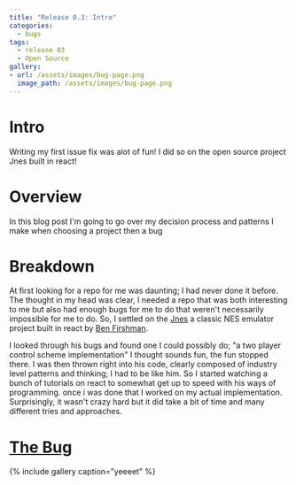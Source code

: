 ```yaml
---
title: "Release 0.3: Intro"
categories:
  - bugs
tags:
  - release 03
  - Open Source
gallery:
- url: /assets/images/bug-page.png
  image_path: /assets/images/bug-page.png
---
```


# Intro

Writing my first issue fix was alot of fun! I did so on the open source project Jnes built in react!

# Overview

In this blog post I'm going to go over my decision process and patterns I make when choosing a project then a bug

# Breakdown

At first looking for a repo for me was daunting; I had never done it before. The thought in my head was clear, I needed a repo that was both interesting to me but also had enough bugs for me to do that weren't necessarily impossible for me to do. So, I settled on the [Jnes](https://github.com/bfirsh/jsnes) a classic NES emulator project built in react by [Ben Firshman](https://github.com/bfirsh).

I looked through his bugs and found one I could possibly do; "a two player control scheme implementation" I thought sounds fun, the fun stopped there. I was then thrown right into his code, clearly composed of industry level patterns and thinking; I had to be like him. So I started watching a bunch of tutorials on react to somewhat get up to speed with his ways of programming. once i was done that I worked on my actual implementation. Surprisingly, it wasn't crazy hard but it did take a bit of time and many different tries and approaches.

# [The Bug](https://github.com/bfirsh/jsnes-web/issues/65)

{% include gallery caption="yeeeet" %}
